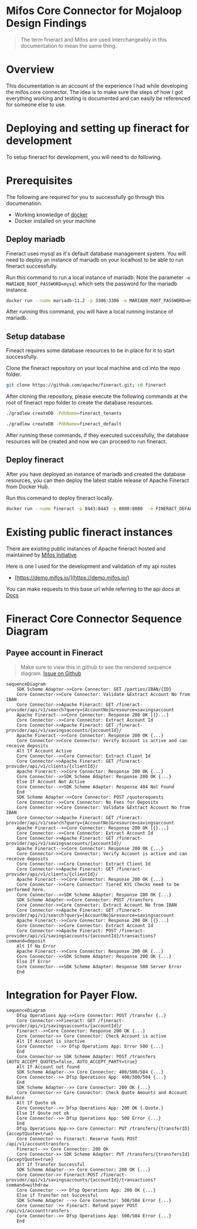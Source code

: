 # Mifos Core Connector for Mojaloop Design Findings 

> The term fineract and Mifos are used interchangeably in this documentation to mean the same thing.

# Overview
This documentation is an account of the experience I had while developing the mifos core connector. The idea is to make sure the steps of how I got everything working and testing is documented and can easily be referenced for someone else to use. 


# Deploying and setting up fineract for development
To setup fineract for development, you will need to do following.

# Prerequisites

The following are required for you to successfully go through this documenation.
- Working knowledge of [docker](https://docs.docker.com/)
- Docker installed on your machine


## Deploy mariadb
Fineract uses mysql as it's default database management system. You will need to deploy an instance of mariadb on your localhost to be able to run fineract successfully.

Run this command to run a local instance of mariadb. Note the parameter `-e MARIADB_ROOT_PASSWORD=mysql` which sets the password for the mariadb instance.

```bash
docker run --name mariadb-11.2 -p 3306:3306 -e MARIADB_ROOT_PASSWORD=mysql -d mariadb:11.2
```

After running this command, you will have a local running instance of mariadb.

## Setup database
Fineact requires some database resources to be in place for it to start successfully.

Clone the fineract repository on your local machine and cd into the repo folder.

```bash
git clone https://github.com/apache/fineract.git; cd fineract
```

After cloning the repository, please execute the following commands at the root of fineract repo folder to create the database resources.

```bash
./gradlew createDB -PdbName=fineract_tenants
```

```bash
./gradlew createDB -PdbName=fineract_default
```

After running these commands, if they executed successfully, the database resources will be created and now we can proceed to run fineract.

## Deploy fineract
After you have deployed an instance of mariadb and created the database resources, you can then deploy the latest stable release of Apache Fineract from Docker Hub.

Run this command to deploy fineract locally.

```bash
docker run --name fineract -p 8443:8443 -p 8080:8080  -e FINERACT_DEFAULT_TENANTDB_PWD=mysql -e FINERACT_DEFAULT_TENANTDB_HOSTNAME=localhost -e FINERACT_SERVER_SSL_ENABLED=false --network="host" apache/fineract
```

# Existing public fineract instances 

There are existing public instances of Apache fineract hosted and maintained by [Mifos Initiative](https://www.mifos.org)

Here is one I used for the development and validation of my api routes 
- [https://demo.mifos.io/](https://demo.mifos.io/)

You can make requests to this base url while referring to the api docs at [Docs](https://demo.mifos.io/api-docs/apiLive.htm)

# Fineract Core Connector Sequence Diagram

## Payee account in Fineract
> Make sure to view this in github to see the rendered sequence diagram. [Issue on Github](https://github.com/mojaloop/project/issues/3711)

```mermaid
sequenceDiagram
    SDK Scheme Adapter->>Core Connector: GET /parties/IBAN/{ID}
    Core Connector->>Core Connector: Validate &Extract Account No from IBAN
    Core Connector->>Apache Fineract: GET /fineract-provider/api/v1/search?query={AccountNo}&resource=savingsaccount
    Apache Fineract-->>Core Connector: Response 200 OK [{}...]
    Core Connector-->>Core Connector: Extract Account Id
    Core Connector->>Apache Fineract: GET /fineract-provider/api/v1/savingsaccounts/{accountId}/
    Apache Fineract-->>Core Connector: Response 200 OK {...}
    Core Connector->>Core Connector: Verify Account is active and can receive deposits
    Alt If Account Active
    Core Connector-->>Core Connector: Extract Client Id
    Core Connector->>Apache Fineract: GET /fineract-provider/api/v1/clients/{clientId}/
    Apache Fineract-->>Core Connector: Response 200 OK {...}
    Core Connector-->>SDK Scheme Adapter: Response 200 OK {...}
    Else If Account Not Active
    Core Connector-->>SDK Scheme Adapter: Response 404 Not Found
    End
    SDK Scheme Adapter->>Core Connector: POST /quoterequests
    Core Connector-->>Core Connector: No Fees for Deposits
    Core Connector->>Core Connector: Validate &Extract Account No from IBAN
    Core Connector->>Apache Fineract: GET /fineract-provider/api/v1/search?query={AccountNo}&resource=savingsaccount
    Apache Fineract-->>Core Connector: Response 200 OK [{}...]
    Core Connector-->>Core Connector: Extract Account Id
    Core Connector->>Apache Fineract: GET /fineract-provider/api/v1/savingsaccounts/{accountId}/
    Apache Fineract-->>Core Connector: Response 200 OK {...}
    Core Connector->>Core Connector: Verify Account is active and can receive deposits
    Core Connector-->>Core Connector: Extract Client Id
    Core Connector->>Apache Fineract: GET /fineract-provider/api/v1/clients/{clientId}/
    Apache Fineract-->>Core Connector: Response 200 OK {...}
    Core Connector-->>Core Connector: Tiered KYC Checks need to be performed here.
    Core Connector-->>SDK Scheme Adapter: Response 200 OK {...}
    SDK Scheme Adapter->>Core Connector: POST /transfers
    Core Connector->>Core Connector: Extract Account No from IBAN
    Core Connector->>Apache Fineract: GET /fineract-provider/api/v1/search?query={AccountNo}&resource=savingsaccount
    Apache Fineract-->>Core Connector: Response 200 OK [{}...]
    Core Connector-->>Core Connector: Extract Account Id
    Core Connector->>Apache Fineract: POST /fineract-provider/api/v1/savingsaccounts/{accountId}/transactions?command=deposit
    Alt If No Error
    Apache Fineract-->>Core Connector: Response 200 OK {...}
    Core Connector-->>SDK Scheme Adapter: Response 200 OK {...}
    Else If Error
    Core Connector-->>SDK Scheme Adapter: Response 500 Server Error
    End
```

# Integration for Payer Flow.

```mermaid
sequenceDiagram
    Dfsp Operations App->>Core Connector: POST /transfer {..} 
    Core Connector->>Fineract: GET /fineract-provider/api/v1/savingsaccounts/{accountId}/
    Fineract-->>Core Connector: Response 200 OK {...}
    Core Connector->> Core Connector: Check Account is active
    Alt If Account is inactive
    Core Connector -->> Dfsp Operations App: Error 500 {...}
    End
    Core Connector->> SDK Scheme Adapter: POST /transfers {AUTO_ACCEPT_QUOTES=false, AUTO_ACCEPT_PARTY=true}
    Alt If Account not found
    SDK Scheme Adapter-->> Core Connector: 400/500/504 {...} 
    Core Connector-->> Dfsp Operations App: 400/500/504 {...}
    End
    SDK Scheme Adapter-->> Core Connector: 200 OK {...}
    Core Connector->> Core Connector: Check Quote Amounts and Account Balance
    Alt If Quote ok
    Core Connector-->> Dfsp Operations App: 200 OK {.Quote.}
    Else If Qoute not ok
    Core Connector-->> Dfsp Operations App: 500 Error {...}
    End
    Dfsp Operations App->> Core Connector: PUT /transfers/{transferID} {acceptQuote=true}
    Core Connector->> Fineract: Reserve funds POST /api/v1/accounttransfers
    Fineract-->> Core Connector: 200 Ok
    Core Connector->> SDK Scheme Adapter: PUT /transfers/{transfersId} {acceptQuote=true}
    Alt If Transfer Successful
    SDK Scheme Adapter-->> Core Connector: 200 OK {...}
    Core Connector->> Fineract:POST /fineract-provider/api/v1/savingsaccounts/{accountId}/transactions?command=withdraw
    Core Connector -->> Dfsp Operations App: 200 OK {...}
    Else if Transfer not Successful
    SDK Scheme Adapter -->> Core Connector: 500/504 Error {...}
    Core Connector ->> Fineract: Refund payer POST /api/v1/accounttransfers
    Core Connector-->> Dfsp Operations App: 500/504 Error {...}
    End
```

